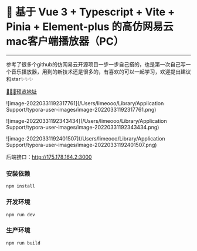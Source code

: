# 🎵 基于 Vue 3 + Typescript + Vite + Pinia + Element-plus 的高仿网易云mac客户端播放器（PC）

------

参考了很多个github的仿网易云开源项目一步一步自己搭的，也是第一次自己写一个音乐播放器，用到的新技术还是很多的，有喜欢的可以一起学习，欢迎提出建议和star✨✨✨

[🌟🌟🌟预览地址](https://github.com/limeooo/limeooo_netease_cloud_music)

![image-20220331192317761](/Users/limeooo/Library/Application Support/typora-user-images/image-20220331192317761.png)

![image-20220331192343434](/Users/limeooo/Library/Application Support/typora-user-images/image-20220331192343434.png)

![image-20220331192401507](/Users/limeooo/Library/Application Support/typora-user-images/image-20220331192401507.png)

后端接口：http://175.178.164.2:3000

### 安装依赖

```
npm install
```
### 开发环境
```
npm run dev
```
### 生产环境
```
npm run build
```